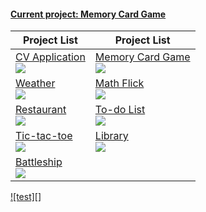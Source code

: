 #### [Current project: Memory Card Game](https://github.com/TYLPHE/memory-card-game)
| Project List | Project List |
|      ---     |      ---     |
| [CV Application][cvapplLin] <br> [![][cvapplGif]][cvapplLin] | [Memory Card Game][memcarLin] <br> [![][memcarGif]][memcarLin] | 
| [Weather][weatheLin]        <br> [![][weatheGif]][weatheLin] | [Math Flick][matfliLin]       <br> [![][matfliGif]][matfliLin] |
| [Restaurant][restauLin]     <br> [![][restauGif]][restauLin] | [To-do List][todoliLin]       <br> [![][todoliGif]][todoliLin] | 
| [Tic-tac-toe][tictacLin]    <br> [![][tictacGif]][tictacLin] | [Library][librarLin]          <br> [![][librarGif]][librarLin] | 
| [Battleship][battleLin]     <br> [![][battleGif]][battleLin] |

[![test][]](https://google.com)

<!-- Link References -->
[cvapplLin]: https://github.com/TYLPHE/cv-application
[cvapplGif]: https://github.com/TYLPHE/TYLPHE/blob/main/readmeAssets/preview-cv-application.gif

[memcarLin]: https://github.com/TYLPHE/memory-card-game
[memcarGif]: https://github.com/TYLPHE/TYLPHE/blob/main/readmeAssets/preview-memory-card-game.gif

[weatheLin]: https://github.com/TYLPHE/weather
[weatheGif]: https://github.com/TYLPHE/TYLPHE/blob/main/readmeAssets/preview-weather.gif

[matfliLin]: https://xzhong.itch.io/math-flick
[matfliGif]: https://github.com/TYLPHE/TYLPHE/blob/main/readmeAssets/preview-math-flick.gif

[restauLin]: https://github.com/TYLPHE/restaurant
[restauGif]: https://github.com/TYLPHE/TYLPHE/blob/main/readmeAssets/preview-restaurant.gif

[todoliLin]: https://github.com/TYLPHE/to-do-list
[todoliGif]: https://github.com/TYLPHE/TYLPHE/blob/main/readmeAssets/preview-to-do-list.gif

[tictacLin]: https://github.com/TYLPHE/tic-tac-toe
[tictacGif]: https://github.com/TYLPHE/TYLPHE/blob/main/readmeAssets/preview-tic-tac-toe.gif

[librarLin]: https://github.com/TYLPHE/library-assignment
[librarGif]: https://github.com/TYLPHE/TYLPHE/blob/main/readmeAssets/preview-library.gif

[battleLin]: https://github.com/TYLPHE/battleship
[battleGif]: https://github.com/TYLPHE/TYLPHE/blob/main/readmeAssets/preview-battleship.gif
